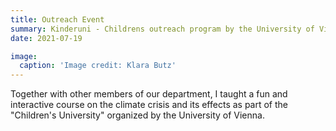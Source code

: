 ```yaml
---
title: Outreach Event
summary: Kinderuni - Childrens outreach program by the University of Vienna
date: 2021-07-19

image:
  caption: 'Image credit: Klara Butz'
---
```


Together with other members of our department, I taught a fun and interactive course on the climate crisis and its effects as part of the "Children's University" organized by the University of Vienna.